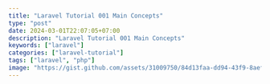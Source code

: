 ```yaml
---
title: "Laravel Tutorial 001 Main Concepts"
type: "post"
date: 2024-03-01T22:07:05+07:00
description: "Laravel Tutorial 001 Main Concepts"
keywords: ["laravel"]
categories: ["laravel-tutorial"]
tags: ["laravel", "php"]
image: "https://gist.github.com/assets/31009750/84d13faa-dd94-43f9-8aef-d4d13b4f64b1"
---
```

